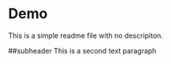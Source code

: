 # Demo

This is a simple readme file with no descripiton.

##subheader
This is a second text paragraph